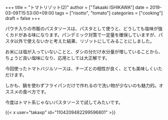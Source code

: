 +++
title = "トマトリゾット(2)"
author = ["Takaaki ISHIKAWA"]
date = 2019-03-09T15:53:00+09:00
tags = ["risotto", "tomato"]
categories = ["cooking"]
draft = false
+++

パウチ入りの市販のパスタソースは、パスタとして使うと、どうしても塩味が強くカドがある味になります。パンデミック対策で一定量を確保していますが、パスタ以外で使えないかと考えた結果、リゾットにしてみることにしました。  

お米には塩が入っていないことと、ダシの分だけ水分量が増していることから、ちょうど良い塩味になり、応用としては大正解です。  

今回使ったトマトバジルソースは、チーズとの相性が良く、とても美味しくいただけます。  

しかも、鍋を使わずフライパンだけで作れるので洗い物が少ないのも魅力的。オススメの食べ方です。  

今度はトマト系じゃないパスタソースで試してみたいです。  

{{< x user="takaxp" id="1104209482299596801" >}}
